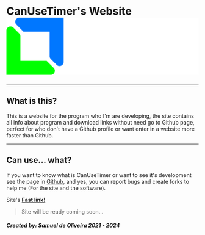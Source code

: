 # CanUseTimer's Website ![Logo](https://raw.githubusercontent.com/Samuel-de-Oliveira/CanUseTimer/refs/heads/main/Images/CanUseTimer-Logo.png) 

---
## What is this?
This is a website for the program who I'm are
developing, the site contains all info about
program and download links without need go to
Github page, perfect for who don't have a Github
profile or want enter in a website more faster
than Github.

---
## Can use... what?
If you want to know what is CanUseTimer or want
to see it's development see the page in [Github](https://github.com/Samuel-de-Oliveira/CanUseTimer),
and yes, you can report bugs and create forks to
help me (For the site and the software).

Site's [**Fast link!**](https://samuel-de-oliveira.github.io/CanUseTimer-Website/)

> Site will be ready coming soon...

##### Created by: *Samuel de Oliveira 2021 - 2024*
